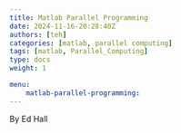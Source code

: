 ```yaml
---
title: Matlab Parallel Programming
date: 2024-11-16-20:28:40Z
authors: [teh]
categories: [matlab, parallel computing]
tags: [matlab, Parallel_Computing]
type: docs 
weight: 1 

menu: 
    matlab-parallel-programming:
---
```


By Ed Hall
